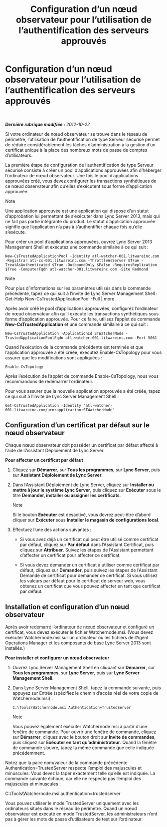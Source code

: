 ﻿---
title: Configuration d’un nœud observateur pour l’utilisation de l’authentification des serveurs approuvés
TOCTitle: Configuration d’un nœud observateur pour l’utilisation de l’authentification des serveurs approuvés
ms:assetid: 42d879ac-aa90-4ed6-b5e2-1e208711672a
ms:mtpsurl: https://technet.microsoft.com/fr-fr/library/JJ204852(v=OCS.15)
ms:contentKeyID: 49297030
ms.date: 05/20/2016
mtps_version: v=OCS.15
ms.translationtype: HT
---

# Configuration d’un nœud observateur pour l’utilisation de l’authentification des serveurs approuvés

 

_**Dernière rubrique modifiée :** 2012-10-22_

Si votre ordinateur de nœud observateur se trouve dans le réseau de périmètre, l’utilisation de l’authentification de type Serveur sécurisé permet de réduire considérablement les tâches d’administration à la gestion d’un certificat unique à la place des nombreux mots de passe de comptes d’utilisateurs.

La première étape de configuration de l’authentification de type Serveur sécurisé consiste à créer un pool d’applications approuvées afin d’héberger l’ordinateur de nœud observateur. Une fois le pool d’applications approuvées créé, vous devez configurer les transactions synthétiques de ce nœud observateur afin qu’elles s’exécutent sous forme d’application approuvée.

> [!note]  
> Une application approuvée est une application qui dispose d’un statut d’approbation lui permettant de s’exécuter dans Lync Server 2013, mais qui ne fait pas partie intégrante du produit. Le statut d’application approuvée signifie que l’application n’a pas à s’authentifier chaque fois qu’elle s’exécute.

Pour créer un pool d’applications approuvées, ouvrez Lync Server 2013 Management Shell et exécutez une commande similaire à ce qui suit :

    New-CsTrustedApplicationPool -Identity atl-watcher-001.litwareinc.com -Registrar atl-cs-001.litwareinc.com -ThrottleAsServer $True -TreatAsAuthenticated $True -OutboundOnly $False -RequiresReplication $True -ComputerFqdn atl-watcher-001.litwareinc.com -Site Redmond

> [!note]  
> Pour plus d’informations sur les paramètres utilisés dans la commande précédente, tapez ce qui suit à l’invite de Lync Server Management Shell :<br />
Get-Help New-CsTrustedApplicationPool -Full | more

Après avoir créé le pool d’applications approuvées, configurez l’ordinateur de nœud observateur afin qu’il exécute les transactions synthétiques sous forme d’application approuvée. Pour ce faire, utilisez l’applet de commande **New-CsTrustedApplication** et une commande similaire à ce qui suit :

    New-CsTrustedApplication -ApplicationId STWatcherNode -TrustedApplicationPoolFqdn atl-watcher-001.litwareinc.com -Port 5061

Quand l’exécution de la commande précédente est terminée et que l’application approuvée a été créée, exécutez Enable-CsTopology pour vous assurer que les modifications sont appliquées :

    Enable-CsTopology

Après l’exécution de l’applet de commande Enable-CsTopology, nous vous recommandons de redémarrer l’ordinateur.

Pour vous assurer que la nouvelle application approuvée a été créée, tapez ce qui suit à l’invite de Lync Server Management Shell :

    Get-CsTrustedApplication -Identity "atl-watcher-001.litwareinc.com/urn:application:STWatcherNode"

## Configuration d’un certificat par défaut sur le nœud observateur

Chaque nœud observateur doit posséder un certificat par défaut affecté à l’aide de l’Assistant Déploiement de Lync Server.

**Pour affecter un certificat par défaut**

1.  Cliquez sur **Démarrer**, sur **Tous les programmes**, sur **Lync Server**, puis sur **Assistant Déploiement de Lync Server**.

2.  Dans l’Assistant Déploiement de Lync Server, cliquez sur **Installer ou mettre à jour le système Lync Server**, puis cliquez sur **Exécuter** sous le titre **Demander, installer ou assigner les certificats**.
    
    > [!note]  
    > Si le bouton <strong>Exécuter</strong> est désactivé, vous devrez peut-être d’abord cliquer sur <strong>Exécuter</strong> sous <strong>Installer le magasin de configurations local</strong>.

3.  Effectuez l’une des actions suivantes :
    
      - Si vous avez déjà un certificat qui peut être utilisé comme certificat par défaut, cliquez sur **Par défaut** dans l’Assistant Certificat, puis cliquez sur **Attribuer**. Suivez les étapes de l’Assistant permettant d’affecter un certificat pour affecter ce certificat.
    
      - Si vous devez demander un certificat à utiliser comme certificat par défaut, cliquez sur **Demander**, puis suivez les étapes de l’Assistant Demande de certificat pour demander ce certificat. Si vous utilisez les valeurs par défaut pour le certificat de serveur web, vous obtenez un certificat que vous pouvez affecter en tant que certificat par défaut.

## Installation et configuration d’un nœud observateur

Après avoir redémarré l’ordinateur de nœud observateur et configuré un certificat, vous devez exécuter le fichier Watchernode.msi. (Vous devez exécuter Watchernode.msi sur un ordinateur où les fichiers de l’Agent Operations Manager et les composants de base Lync Server 2013 sont installés.)

**Pour installer et configurer un nœud observateur**

1.  Ouvrez Lync Server Management Shell en cliquant sur **Démarrer**, sur **Tous les programmes**, sur **Lync Server**, puis sur **Lync Server Management Shell**.

2.  Dans Lync Server Management Shell, tapez la commande suivante, puis appuyez sur Entrée (spécifiez le chemin d’accès réel de votre copie de Watchernode.msi) :
    
        C:\Tools\Watchernode.msi Authentication=TrustedServer
    
    > [!note]  
    > Vous pouvez également exécuter Watchernode.msi à partir d’une fenêtre de commande. Pour ouvrir une fenêtre de commande, cliquez sur <strong>Démarrer</strong>, cliquez avec le bouton droit sur <strong>Invite de commandes</strong>, puis cliquez sur <strong>Exécuter en tant qu’administrateur</strong>. Quand la fenêtre de commande s’ouvre, tapez la même commande que celle indiquée précédemment.

Notez que la paire nom/valeur de la commande précédente Authentication=TrustedServer respecte l’emploi des majuscules et minuscules. Vous devez la taper exactement telle qu’elle est indiquée. La commande suivante échoue, car elle ne respecte pas l’emploi des majuscules et minuscules :

C:\\Tools\\Watchernode.msi authentication=trustedserver

Vous pouvez utiliser le mode TrustedServer uniquement avec les ordinateurs situés dans le réseau de périmètre. Quand un nœud observateur est exécuté en mode TrustedServer, les administrateurs n’ont pas à gérer les mots de passe d’utilisateurs de test sur l’ordinateur.

